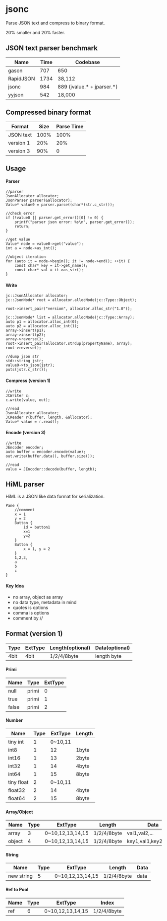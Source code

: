 # jsonc
Parse JSON text and compress to binary format.

20% smaller and 20% faster.

## JSON text parser benchmark

|  Name     |  Time     |  Codebase   |
|-----------|-----------|-------------|
| gason     |    707    |     650     |
| RapidJSON |   1734    |  38,112     |
| jsonc     |    984    |     889 (jvalue.* + jparser.*) |
| yyjson    |    542    |  18,000     |

## Compressed binary format

|  Format   |  Size     | Parse Time |
|-----------|-----------|------------|
| JSON text |   100%    |    100%    |
| version 1 |   20%     |     20%    |
| version 3 |   90%     |     0      |

## Usage

#### Parser
```
//parser
JsonAllocator allocator;
JsonParser parser(&allocator);
Value* value0 = parser.parse((char*)str.c_str());

//check error
if (!value0 || parser.get_error()[0] != 0) {
    printf("parser json error: %s\n", parser.get_error());
    return;
}

//get value
Value* node = value0->get("value");
int a = node->as_int();

//object iteration
for (auto it = node->begin(); it != node->end(); ++it) {
    const char* key = it->get_name();
    const char* val = it->as_str();
}

```

#### Write

```
jc::JsonAllocator allocator;
jc::JsonNode* root = allocator.allocNode(jc::Type::Object);

root->insert_pair("version", allocator.alloc_str("1.0"));

jc::JsonNode* list = allocator.allocNode(jc::Type::Array);
auto p1 = allocator.alloc_int(0);
auto p2 = allocator.alloc_int(1);
array->insert(p1);
array->insert(p2);
array->reverse();
root->insert_pair(allocator.strdup(propertyName), array);
root->reverse();

//dump json str
std::string jstr;
value0->to_json(jstr);
puts(jstr.c_str());
```

#### Compress (version 1)
```
//write
JCWriter c;
c.write(value, out);

//read
JsonAllocator allocator;
JCReader r(buffer, length, &allocator);
Value* value = r.read();
```

#### Encode (version 3)
```
//write
JEncoder encoder;
auto buffer = encoder.encode(value);
out.write(buffer.data(), buffer.size());

//read
value = JEncoder::decode(buffer, length);
```

## HiML parser
HiML is a JSON like data format for serialization.
```
Pane {
    //comment
    x = 1
    y = 2
    Button {
        id = button1
        x=1
        y=2
    }
    Button {
        x = 1, y = 2
    }
    1,2,3,
    a
    b
    c
}
```
#### Key Idea
- no array, object as array
- no data type, metadata in mind
- quotes is options
- comma is options
- comment by //


## Format (version 1)

| Type   |  ExtType |  Length(optional) |  Data(optional)    |
|--------|----------|-------------------|--------------------|
| 4bit   | 4bit     | 1/2/4/8byte       | length byte        | 

#### Primi
|  Name   | Type   |  ExtType |
|---------|--------|----------|
| null    | primi  | 0        |
| true    | primi  | 1        |
| false   | primi  | 2        |

#### Number
|  Name       | Type   |  ExtType |  Length   |
|-------------|--------|----------|-----------|
| tiny int    | 1      | 0~10,11  |           |
| int8        | 1      | 12       |  1byte    |
| int16       | 1      | 13       |  2byte    |
| int32       | 1      | 14       |  4byte    |
| int64       | 1      | 15       |  8byte    |
| tiny float  | 2      | 0~10,11  |           |
| float32     | 2      | 14       |  4byte    |
| float64     | 2      | 15       |  8byte    |

#### Array/Object
|  Name   | Type   |  ExtType        |  Length    |  Data         |
|---------|--------|-----------------|------------|---------------|
| array   | 3      | 0~10,12,13,14,15| 1/2/4/8byte| val1,val2,... |
| object  | 4      | 0~10,12,13,14,15| 1/2/4/8byte| key1,val1,key2,val2,... |

#### String
|  Name            | Type   |  ExtType        |  Length         |  Data      |
|------------------|--------|-----------------|-----------------|------------|
| new string       | 5      | 0~10,12,13,14,15| 1/2/4/8byte     | data       |

#### Ref to Pool
|  Name            | Type   |  ExtType        |  Index          |
|------------------|--------|-----------------|-----------------|
| ref              | 6      | 0~10,12,13,14,15| 1/2/4/8byte     |
